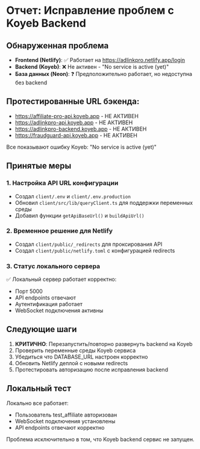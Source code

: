 # Отчет: Исправление проблем с Koyeb Backend

## Обнаруженная проблема
- **Frontend (Netlify)**: ✅ Работает на https://adlinkpro.netlify.app/login
- **Backend (Koyeb)**: ❌ Не активен - "No service is active (yet)"
- **База данных (Neon)**: ❓ Предположительно работает, но недоступна без backend

## Протестированные URL бэкенда:
- https://affiliate-pro-api.koyeb.app - НЕ АКТИВЕН
- https://adlinkpro-api.koyeb.app - НЕ АКТИВЕН
- https://adlinkpro-backend.koyeb.app - НЕ АКТИВЕН
- https://fraudguard-api.koyeb.app - НЕ АКТИВЕН

Все показывают ошибку Koyeb: "No service is active (yet)"

## Принятые меры

### 1. Настройка API URL конфигурации
- Создал `client/.env` и `client/.env.production`
- Обновил `client/src/lib/queryClient.ts` для поддержки переменных среды
- Добавил функции `getApiBaseUrl()` и `buildApiUrl()`

### 2. Временное решение для Netlify
- Создал `client/public/_redirects` для проксирования API
- Создал `client/public/netlify.toml` с конфигурацией redirects

### 3. Статус локального сервера
✅ Локальный сервер работает корректно:
- Порт 5000
- API endpoints отвечают
- Аутентификация работает
- WebSocket подключения активны

## Следующие шаги
1. **КРИТИЧНО**: Перезапустить/повторно развернуть backend на Koyeb
2. Проверить переменные среды Koyeb сервиса
3. Убедиться что DATABASE_URL настроен корректно
4. Обновить Netlify деплой с новыми redirects
5. Протестировать авторизацию после исправления backend

## Локальный тест
Локально все работает:
- Пользователь test_affiliate авторизован
- WebSocket подключения установлены
- API endpoints отвечают корректно

Проблема исключительно в том, что Koyeb backend сервис не запущен.